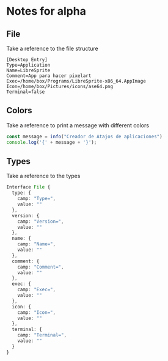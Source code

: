 
# Notes for alpha
## File
Take a reference to the file structure
```
[Desktop Entry]
Type=Application
Name=LibreSprite
Comment=App para hacer pixelart
Exec=/home/box/Programs/LibreSprite-x86_64.AppImage
Icon=/home/box/Pictures/icons/ase64.png
Terminal=false
```

## Colors
Take a reference to print a message with different colors
```ts
const message = info("Creador de Atajos de aplicaciones")
console.log('{' + message + '}');
```

## Types
Take a reference to the types
```ts
Interface File {
  type: {
    camp: "Type=",
    value: ""
  },
  version: {
    camp: "Version=",
    value: ""
  },
  name: {
    camp: "Name=",
    value: ""
  },
  comment: {
    camp: "Comment=",
    value: ""
  },
  exec: {
    camp: "Exec=",
    value: ""
  },
  icon: {
    camp: "Icon=",
    value: ""
  },
  terminal: {
    camp: "Terminal=",
    value: ""
  }
}
```
